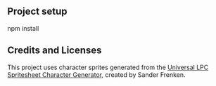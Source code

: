## Project setup

npm install

## Credits and Licenses

This project uses character sprites generated from the [Universal LPC Spritesheet Character Generator](https://sanderfrenken.github.io/Universal-LPC-Spritesheet-Character-Generator/), created by Sander Frenken.
